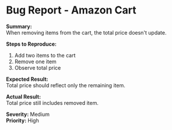 # Bug Report - Amazon Cart

**Summary:**  
When removing items from the cart, the total price doesn't update.

**Steps to Reproduce:**  
1. Add two items to the cart  
2. Remove one item  
3. Observe total price  

**Expected Result:**  
Total price should reflect only the remaining item.

**Actual Result:**  
Total price still includes removed item.

**Severity:** Medium  
**Priority:** High  
